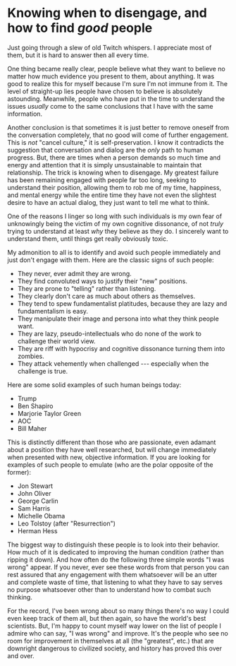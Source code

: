# Knowing when to disengage, and how to find *good* people

Just going through a slew of old Twitch whispers. I appreciate most of them, but it is hard to answer then all every time.

One thing became really clear, people believe what they want to believe no matter how much evidence you present to them, about anything. It was good to realize this for myself because I'm sure I'm not immune from it. The level of straight-up lies people have chosen to believe is absolutely astounding. Meanwhile, people who have put in the time to understand the issues *usually* come to the same conclusions that I have with the same information.

Another conclusion is that sometimes it is just better to remove oneself from the conversation completely, that no good will come of further engagement. This is *not* "cancel culture," it is self-preservation. I know it contradicts the suggestion that conversation and dialog are the *only* path to human progress. But, there are times when a person demands so much time and energy and attention that it is simply unsustainable to maintain that relationship. The trick is knowing when to disengage. My greatest failure has been remaining engaged with people far too long, seeking to understand their position, allowing them to rob me of my time, happiness, and mental energy while the entire time they have not even the slightest desire to have an actual dialog, they just want to tell me what to think.

One of the reasons I linger so long with such individuals is my own fear of unknowingly being the victim of my own cognitive dissonance, of not *truly* trying to understand at least *why* they believe as they do. I sincerely want to understand them, until things get really obviously toxic.

My admonition to all is to identify and avoid such people immediately and just don't engage with them. Here are the classic signs of such people:

* They never, ever admit they are wrong.
* They find convoluted ways to justify their "new" positions.
* They are prone to "telling" rather than listening.
* They clearly don't care as much about others as themselves.
* They tend to spew fundamentalist platitudes, because they are lazy and fundamentalism is easy.
* They manipulate their image and persona into what they think people want.
* They are lazy, pseudo-intellectuals who do none of the work to challenge their world view.
* They are riff with hypocrisy and cognitive dissonance turning them into zombies.
* They attack vehemently when challenged --- especially when the challenge is true.

Here are some solid examples of such human beings today:

* Trump
* Ben Shapiro
* Marjorie Taylor Green
* AOC
* Bill Maher

This is distinctly different than those who are passionate, even adamant about a position they have well researched, but will change immediately when presented with new, objective information. If you are looking for examples of such people to emulate (who are the polar opposite of the former):

* Jon Stewart
* John Oliver
* George Carlin
* Sam Harris
* Michelle Obama
* Leo Tolstoy (after "Resurrection")
* Herman Hess

The biggest way to distinguish these people is to look into their behavior. How much of it is dedicated to improving the human condition (rather than ripping it down). And how often do the following three simple words "I was wrong" appear. If you never, ever see these words from that person you can rest assured that any engagement with them whatsoever will be an utter and complete waste of time, that listening to what they have to say serves no purpose whatsoever other than to understand how to combat such thinking.

For the record, I've been wrong about so many things there's no way I could even keep track of them all, but then again, so have the world's best scientists. But, I'm happy to count myself way lower on the list of people I admire who can say, "I was wrong" and improve. It's the people who see no room for improvement in themselves at all (the "greatest", etc.) that are downright dangerous to civilized society, and history has proved this over and over.
